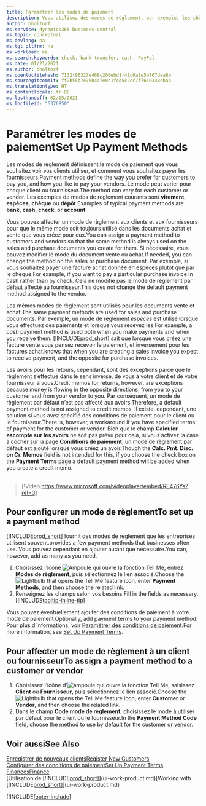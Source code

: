 ```yaml
---
title: Paramétrer les modes de paiement
description: Vous utilisez des modes de règlement, par exemple, les chèques, le transfert bancaire, les espèces, ou Paypal, pour définir la façon dont les factures vente et achat sont payées.
author: bholtorf
ms.service: dynamics365-business-central
ms.topic: conceptual
ms.devlang: na
ms.tgt_pltfrm: na
ms.workload: na
ms.search.keywords: check, bank transfer, cash, PayPal
ms.date: 01/21/2021
ms.author: bholtorf
ms.openlocfilehash: 7132f96327e468c200ebd1f41c0a1e5b767dea6b
ms.sourcegitcommit: ff2b55b7e790447e0c1fcd5c2ec7f7610338ebaa
ms.translationtype: HT
ms.contentlocale: fr-BE
ms.lasthandoff: 02/15/2021
ms.locfileid: "5376850"
---
```

# <a name="set-up-payment-methods"></a><span data-ttu-id="600d4-103">Paramétrer les modes de paiement</span><span class="sxs-lookup"><span data-stu-id="600d4-103">Set Up Payment Methods</span></span>

<span data-ttu-id="600d4-104">Les modes de règlement définissent le mode de paiement que vous souhaitez voir vos clients utiliser, et comment vous souhaitez payer les fournisseurs.</span><span class="sxs-lookup"><span data-stu-id="600d4-104">Payment methods define the way you prefer for customers to pay you, and how you like to pay your vendors.</span></span> <span data-ttu-id="600d4-105">Le mode peut varier pour chaque client ou fournisseur.</span><span class="sxs-lookup"><span data-stu-id="600d4-105">The method can vary for each customer or vendor.</span></span> <span data-ttu-id="600d4-106">Les exemples de modes de règlement courants sont **virement**, **espèces**, **chèque** ou **dépôt**.</span><span class="sxs-lookup"><span data-stu-id="600d4-106">Examples of typical payment methods are **bank**, **cash**, **check**, or **account**.</span></span>

<span data-ttu-id="600d4-107">Vous pouvez affecter un mode de règlement aux clients et aux fournisseurs pour que le même mode soit toujours utilisé dans les documents achat et vente que vous créez pour eux.</span><span class="sxs-lookup"><span data-stu-id="600d4-107">You can assign a payment method to customers and vendors so that the same method is always used on the sales and purchase documents you create for them.</span></span> <span data-ttu-id="600d4-108">Si nécessaire, vous pouvez modifier le mode du document vente ou achat.</span><span class="sxs-lookup"><span data-stu-id="600d4-108">If needed, you can change the method on the sales or purchase document.</span></span> <span data-ttu-id="600d4-109">Par exemple, si vous souhaitez payer une facture achat donnée en espèces plutôt que par le chèque.</span><span class="sxs-lookup"><span data-stu-id="600d4-109">For example, if you want to pay a particular purchase invoice in cash rather than by check.</span></span> <span data-ttu-id="600d4-110">Cela ne modifie pas le mode de règlement par défaut affecté au fournisseur.</span><span class="sxs-lookup"><span data-stu-id="600d4-110">This does not change the default payment method assigned to the vendor.</span></span>

<span data-ttu-id="600d4-111">Les mêmes modes de règlement sont utilisés pour les documents vente et achat.</span><span class="sxs-lookup"><span data-stu-id="600d4-111">The same payment methods are used for sales and purchase documents.</span></span> <span data-ttu-id="600d4-112">Par exemple, un mode de règlement _espèces_ est utilisé lorsque vous effectuez des paiements et lorsque vous recevez les.</span><span class="sxs-lookup"><span data-stu-id="600d4-112">For example, a _cash_ payment method is used both when you make payments and when you receive them.</span></span> [!INCLUDE[prod_short](includes/prod_short.md)] <span data-ttu-id="600d4-113">sait que lorsque vous créez une facture vente vous pensez recevoir le paiement, et inversement pour les factures achat.</span><span class="sxs-lookup"><span data-stu-id="600d4-113">knows that when you are creating a sales invoice you expect to receive payment, and the opposite for purchase invoices.</span></span>

<span data-ttu-id="600d4-114">Les avoirs pour les retours, cependant, sont des exceptions parce que le règlement s’effectue dans le sens inverse, de vous à votre client et de votre fournisseur à vous.</span><span class="sxs-lookup"><span data-stu-id="600d4-114">Credit memos for returns, however, are exceptions because money is flowing in the opposite directions, from you to your customer and from your vendor to you.</span></span> <span data-ttu-id="600d4-115">Par conséquent, un mode de règlement par défaut n’est pas affecté aux avoirs.</span><span class="sxs-lookup"><span data-stu-id="600d4-115">Therefore, a default payment method is not assigned to credit memos.</span></span> <span data-ttu-id="600d4-116">Il existe, cependant, une solution si vous avez spécifié des conditions de paiement pour le client ou le fournisseur.</span><span class="sxs-lookup"><span data-stu-id="600d4-116">There is, however, a workaround if you have specified terms of payment for the customer or vendor.</span></span> <span data-ttu-id="600d4-117">Bien que le champ **Calculer escompte sur les avoirs** ne soit pas prévu pour cela, si vous activez la case à cocher sur la page **Conditions de paiement**, un mode de règlement par défaut est ajouté lorsque vous créez un avoir.</span><span class="sxs-lookup"><span data-stu-id="600d4-117">Though the **Calc. Pmt. Disc. on Cr. Memos** field is not intended for this, if you choose the check box on the **Payment Terms** page a default payment method will be added when you create a credit memo.</span></span> <br><br>  

> [!Video https://www.microsoft.com/videoplayer/embed/RE476Ys?rel=0]

## <a name="to-set-up-a-payment-method"></a><span data-ttu-id="600d4-118">Pour configurer un mode de règlement</span><span class="sxs-lookup"><span data-stu-id="600d4-118">To set up a payment method</span></span>

[!INCLUDE[prod_short](includes/prod_short.md)] <span data-ttu-id="600d4-119">fournit des modes de règlement que les entreprises utilisent souvent.</span><span class="sxs-lookup"><span data-stu-id="600d4-119">provides a few payment methods that businesses often use.</span></span> <span data-ttu-id="600d4-120">Vous pouvez cependant en ajouter autant que nécessaire.</span><span class="sxs-lookup"><span data-stu-id="600d4-120">You can, however, add as many as you need.</span></span>

1. <span data-ttu-id="600d4-121">Choisissez l’icône ![Ampoule qui ouvre la fonction Tell Me](media/ui-search/search_small.png "Dites-moi ce que vous voulez faire"), entrez **Modes de règlement**, puis sélectionnez le lien associé.</span><span class="sxs-lookup"><span data-stu-id="600d4-121">Choose the ![Lightbulb that opens the Tell Me feature](media/ui-search/search_small.png "Tell me what you want to do") icon, enter **Payment Methods**, and then choose the related link.</span></span>
2. <span data-ttu-id="600d4-122">Renseignez les champs selon vos besoins.</span><span class="sxs-lookup"><span data-stu-id="600d4-122">Fill in the fields as necessary.</span></span> [!INCLUDE[tooltip-inline-tip](includes/tooltip-inline-tip_md.md)]

<span data-ttu-id="600d4-123">Vous pouvez éventuellement ajouter des conditions de paiement à votre mode de paiement.</span><span class="sxs-lookup"><span data-stu-id="600d4-123">Optionally, add payment terms to your payment method.</span></span> <span data-ttu-id="600d4-124">Pour plus d’informations, voir [Paramétrer des conditions de paiement](finance-payment-terms.md).</span><span class="sxs-lookup"><span data-stu-id="600d4-124">For more information, see [Set Up Payment Terms](finance-payment-terms.md).</span></span>  

## <a name="to-assign-a-payment-method-to-a-customer-or-vendor"></a><span data-ttu-id="600d4-125">Pour affecter un mode de règlement à un client ou fournisseur</span><span class="sxs-lookup"><span data-stu-id="600d4-125">To assign a payment method to a customer or vendor</span></span>

1. <span data-ttu-id="600d4-126">Choisissez l’icône d’![ampoule qui ouvre la fonction Tell Me](media/ui-search/search_small.png "Dites-moi ce que vous voulez faire"), saisissez **Client** ou **Fournisseur**, puis sélectionnez le lien associé.</span><span class="sxs-lookup"><span data-stu-id="600d4-126">Choose the ![Lightbulb that opens the Tell Me feature](media/ui-search/search_small.png "Tell me what you want to do") icon, enter **Customer** or **Vendor**, and then choose the related link.</span></span>
2. <span data-ttu-id="600d4-127">Dans le champ **Code mode de règlement**, choisissez le mode à utiliser par défaut pour le client ou le fournisseur.</span><span class="sxs-lookup"><span data-stu-id="600d4-127">In the **Payment Method Code** field, choose the method to use by default for the customer or vendor.</span></span>

## <a name="see-also"></a><span data-ttu-id="600d4-128">Voir aussi</span><span class="sxs-lookup"><span data-stu-id="600d4-128">See Also</span></span>

[<span data-ttu-id="600d4-129">Enregistrer de nouveaux clients</span><span class="sxs-lookup"><span data-stu-id="600d4-129">Register New Customers</span></span>](sales-how-register-new-customers.md)  
[<span data-ttu-id="600d4-130">Configurer des conditions de paiement</span><span class="sxs-lookup"><span data-stu-id="600d4-130">Set Up Payment Terms</span></span>](finance-payment-terms.md)  
[<span data-ttu-id="600d4-131">Finances</span><span class="sxs-lookup"><span data-stu-id="600d4-131">Finance</span></span>](finance.md)  
<span data-ttu-id="600d4-132">[Utilisation de [!INCLUDE[prod_short](includes/prod_short.md)]](ui-work-product.md)</span><span class="sxs-lookup"><span data-stu-id="600d4-132">[Working with [!INCLUDE[prod_short](includes/prod_short.md)]](ui-work-product.md)</span></span>  


[!INCLUDE[footer-include](includes/footer-banner.md)]